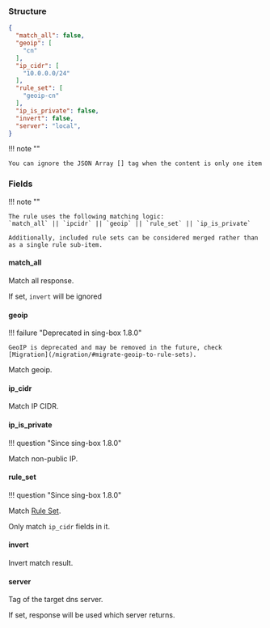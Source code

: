 ### Structure

```json
{
  "match_all": false,
  "geoip": [
    "cn"
  ],
  "ip_cidr": [
    "10.0.0.0/24"
  ],
  "rule_set": [
    "geoip-cn"
  ],
  "ip_is_private": false,
  "invert": false,
  "server": "local",
}

```

!!! note ""

    You can ignore the JSON Array [] tag when the content is only one item

### Fields

!!! note ""

    The rule uses the following matching logic:  
    `match_all` || `ipcidr` || `geoip` || `rule_set` || `ip_is_private`

    Additionally, included rule sets can be considered merged rather than as a single rule sub-item.

#### match_all

Match all response.

If set, `invert` will be ignored

#### geoip

!!! failure "Deprecated in sing-box 1.8.0"

    GeoIP is deprecated and may be removed in the future, check [Migration](/migration/#migrate-geoip-to-rule-sets).

Match geoip.

#### ip_cidr

Match IP CIDR.

#### ip_is_private

!!! question "Since sing-box 1.8.0"

Match non-public IP.

#### rule_set

!!! question "Since sing-box 1.8.0"

Match [Rule Set](/configuration/route/#rule_set).

Only match `ip_cidr` fields in it.

#### invert

Invert match result.

#### server

Tag of the target dns server.

If set, response will be used which server returns.
